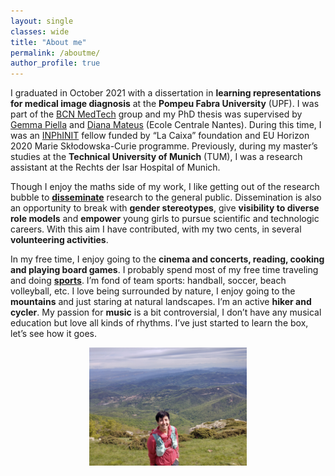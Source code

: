 ```yaml
---
layout: single
classes: wide
title: "About me"
permalink: /aboutme/
author_profile: true
---
```

I graduated in October 2021 with a dissertation in **learning representations for medical image diagnosis** at the **Pompeu Fabra University** (UPF). I was part of the [BCN MedTech](https://www.upf.edu/web/bcn-medtech/) group and my PhD thesis was supervised by [Gemma Piella](https://www.upf.edu/web/simbiosys/entry/-/-/37215/adscripcion/gemma-piella) and [Diana Mateus]() (Ecole Centrale Nantes). During this time, I was an [INPhINIT](https://fundacionlacaixa.org/en/inphinit-doctoral-fellowships-call) fellow funded by “La Caixa” foundation and EU Horizon 2020 Marie Skłodowska-Curie programme. Previously, during my master’s studies at the **Technical University of Munich** (TUM), I was a research assistant at the Rechts der Isar Hospital of Munich.

Though I enjoy the maths side of my work, I like getting out of the research bubble to **[disseminate](https://ameliajimenez.github.io/outreach/)** research to the general public. Dissemination is also an opportunity to break with **gender stereotypes**, give **visibility to diverse role models** and **empower** young girls to pursue scientific and technologic careers. With this aim I have contributed, with my two cents, in several **volunteering activities**.

In my free time, I enjoy going to the **cinema and concerts, reading, cooking and playing board games**. I probably spend most of my free time traveling and doing **[sports](https://www.strava.com/athletes/80615838)**. I’m fond of team sports: handball, soccer, beach volleyball, etc. I love being surrounded by nature, I enjoy going to the **mountains** and just staring at natural landscapes. I’m an active **hiker and cycler**. My passion for **music** is a bit controversial, I don’t have any musical education but love all kinds of rhythms. I’ve just started to learn the box, let’s see how it goes.

<p align="center"><img width="50%" src="../images/travessa-montseny.jpg"  /></p>

